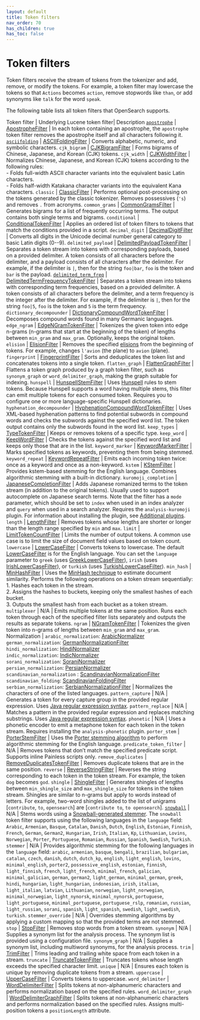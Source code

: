 ```yaml
---
layout: default
title: Token filters
nav_order: 70
has_children: true
has_toc: false
---
```


# Token filters

Token filters receive the stream of tokens from the tokenizer and add, remove, or modify the tokens. For example, a token filter may lowercase the tokens so that `Actions` becomes `action`, remove stopwords like `than`, or add synonyms like `talk` for the word `speak`.

The following table lists all token filters that OpenSearch supports.

Token filter | Underlying Lucene token filter|  Description
[`apostrophe`]({{site.url}}{{site.baseurl}}/analyzers/token-filters/apostrophe/) | [ApostropheFilter](https://lucene.apache.org/core/9_10_0/analysis/common/org/apache/lucene/analysis/tr/ApostropheFilter.html) | In each token containing an apostrophe, the `apostrophe` token filter removes the apostrophe itself and all characters following it. 
[`asciifolding`]({{site.url}}{{site.baseurl}}/analyzers/token-filters/asciifolding/) | [ASCIIFoldingFilter](https://lucene.apache.org/core/9_10_0/analysis/common/org/apache/lucene/analysis/miscellaneous/ASCIIFoldingFilter.html) | Converts alphabetic, numeric, and symbolic characters.
`cjk_bigram` | [CJKBigramFilter](https://lucene.apache.org/core/9_10_0/analysis/common/org/apache/lucene/analysis/cjk/CJKBigramFilter.html) | Forms bigrams of Chinese, Japanese, and Korean (CJK) tokens. 
`cjk_width` | [CJKWidthFilter](https://lucene.apache.org/core/9_10_0/analysis/common/org/apache/lucene/analysis/cjk/CJKWidthFilter.html) | Normalizes Chinese, Japanese, and Korean (CJK) tokens according to the following rules: <br> - Folds full-width ASCII character variants into the equivalent basic Latin characters. <br> - Folds half-width Katakana character variants into the equivalent Kana characters.
`classic` | [ClassicFilter](https://lucene.apache.org/core/9_10_0/analysis/common/org/apache/lucene/analysis/classic/ClassicFilter.html) | Performs optional post-processing on the tokens generated by the classic tokenizer. Removes possessives (`'s`) and removes `.` from acronyms.
`common_grams` | [CommonGramsFilter](https://lucene.apache.org/core/9_10_0/analysis/common/org/apache/lucene/analysis/commongrams/CommonGramsFilter.html) | Generates bigrams for a list of frequently occurring terms. The output contains both single terms and bigrams.
`conditional` | [ConditionalTokenFilter](https://lucene.apache.org/core/9_10_0/analysis/common/org/apache/lucene/analysis/miscellaneous/ConditionalTokenFilter.html) | Applies an ordered list of token filters to tokens that match the conditions provided in a script.
`decimal_digit` | [DecimalDigitFilter](https://lucene.apache.org/core/9_10_0/analysis/common/org/apache/lucene/analysis/core/DecimalDigitFilter.html) | Converts all digits in the Unicode decimal number general category to basic Latin digits (0--9). 
`delimited_payload` | [DelimitedPayloadTokenFilter](https://lucene.apache.org/core/9_10_0/analysis/common/org/apache/lucene/analysis/payloads/DelimitedPayloadTokenFilter.html) | Separates a token stream into tokens with corresponding payloads, based on a provided delimiter. A token consists of all characters before the delimiter, and a payload consists of all characters after the delimiter. For example, if the delimiter is `|`, then for the string `foo|bar`, `foo` is the token and `bar` is the payload. 
[`delimited_term_freq`]({{site.url}}{{site.baseurl}}/analyzers/token-filters/delimited-term-frequency/) | [DelimitedTermFrequencyTokenFilter](https://lucene.apache.org/core/9_7_0/analysis/common/org/apache/lucene/analysis/miscellaneous/DelimitedTermFrequencyTokenFilter.html) | Separates a token stream into tokens with corresponding term frequencies, based on a provided delimiter. A token consists of all characters before the delimiter, and a term frequency is the integer after the delimiter. For example, if the delimiter is `|`, then for the string `foo|5`, `foo` is the token and `5` is the term frequency.
`dictionary_decompounder` | [DictionaryCompoundWordTokenFilter](https://lucene.apache.org/core/9_10_0/analysis/common/org/apache/lucene/analysis/compound/DictionaryCompoundWordTokenFilter.html) | Decomposes compound words found in many Germanic languages.
`edge_ngram` | [EdgeNGramTokenFilter](https://lucene.apache.org/core/9_10_0/analysis/common/org/apache/lucene/analysis/ngram/EdgeNGramTokenFilter.html) | Tokenizes the given token into edge n-grams (n-grams that start at the beginning of the token) of lengths between `min_gram` and `max_gram`. Optionally, keeps the original token.
`elision` | [ElisionFilter](https://lucene.apache.org/core/9_10_0/analysis/common/org/apache/lucene/analysis/util/ElisionFilter.html) | Removes the specified [elisions](https://en.wikipedia.org/wiki/Elision) from the beginning of tokens. For example, changes `l'avion` (the plane) to `avion` (plane).
`fingerprint` | [FingerprintFilter](https://lucene.apache.org/core/9_10_0/analysis/common/org/apache/lucene/analysis/miscellaneous/FingerprintFilter.html) | Sorts and deduplicates the token list and concatenates tokens into a single token.
`flatten_graph` | [FlattenGraphFilter](https://lucene.apache.org/core/9_10_0/analysis/common/org/apache/lucene/analysis/core/FlattenGraphFilter.html) | Flattens a token graph produced by a graph token filter, such as `synonym_graph` or `word_delimiter_graph`, making the graph suitable for indexing.
`hunspell` | [HunspellStemFilter](https://lucene.apache.org/core/9_10_0/analysis/common/org/apache/lucene/analysis/hunspell/HunspellStemFilter.html) | Uses [Hunspell](https://en.wikipedia.org/wiki/Hunspell) rules to stem tokens. Because Hunspell supports a word having multiple stems, this filter can emit multiple tokens for each consumed token. Requires you to configure one or more language-specific Hunspell dictionaries.
`hyphenation_decompounder` | [HyphenationCompoundWordTokenFilter](https://lucene.apache.org/core/9_8_0/analysis/common/org/apache/lucene/analysis/compound/HyphenationCompoundWordTokenFilter.html) | Uses XML-based hyphenation patterns to find potential subwords in compound words and checks the subwords against the specified word list. The token output contains only the subwords found in the word list.
`keep_types` | [TypeTokenFilter](https://lucene.apache.org/core/9_10_0/analysis/common/org/apache/lucene/analysis/core/TypeTokenFilter.html) | Keeps or removes tokens of a specific type.
`keep_word` | [KeepWordFilter](https://lucene.apache.org/core/9_10_0/analysis/common/org/apache/lucene/analysis/miscellaneous/KeepWordFilter.html) | Checks the tokens against the specified word list and keeps only those that are in the list.
`keyword_marker` | [KeywordMarkerFilter](https://lucene.apache.org/core/9_10_0/analysis/common/org/apache/lucene/analysis/miscellaneous/KeywordMarkerFilter.html) | Marks specified tokens as keywords, preventing them from being stemmed.
`keyword_repeat` | [KeywordRepeatFilter](https://lucene.apache.org/core/9_10_0/analysis/common/org/apache/lucene/analysis/miscellaneous/KeywordRepeatFilter.html) | Emits each incoming token twice: once as a keyword and once as a non-keyword.
`kstem` | [KStemFilter](https://lucene.apache.org/core/9_10_0/analysis/common/org/apache/lucene/analysis/en/KStemFilter.html) | Provides kstem-based stemming for the English language. Combines algorithmic stemming with a built-in dictionary.
`kuromoji_completion` | [JapaneseCompletionFilter](https://lucene.apache.org/core/9_10_0/analysis/kuromoji/org/apache/lucene/analysis/ja/JapaneseCompletionFilter.html) | Adds Japanese romanized terms to the token stream (in addition to the original tokens). Usually used to support autocomplete on Japanese search terms. Note that the filter has a `mode` parameter, which should be set to `index` when used in an index analyzer and `query` when used in a search analyzer. Requires the `analysis-kuromoji` plugin. For information about installing the plugin, see [Additional plugins]({{site.url}}{{site.baseurl}}/install-and-configure/plugins/#additional-plugins).
`length` | [LengthFilter](https://lucene.apache.org/core/9_10_0/analysis/common/org/apache/lucene/analysis/miscellaneous/LengthFilter.html) | Removes tokens whose lengths are shorter or longer than the length range specified by `min` and `max`. 
`limit` | [LimitTokenCountFilter](https://lucene.apache.org/core/9_10_0/analysis/common/org/apache/lucene/analysis/miscellaneous/LimitTokenCountFilter.html) | Limits the number of output tokens. A common use case is to limit the size of document field values based on token count.
`lowercase` | [LowerCaseFilter](https://lucene.apache.org/core/9_10_0/analysis/common/org/apache/lucene/analysis/core/LowerCaseFilter.html) | Converts tokens to lowercase. The default [LowerCaseFilter](https://lucene.apache.org/core/9_10_0/analysis/common/org/apache/lucene/analysis/core/LowerCaseFilter.html) is for the English language. You can set the `language` parameter to `greek` (uses [GreekLowerCaseFilter](https://lucene.apache.org/core/9_10_0/analysis/common/org/apache/lucene/analysis/el/GreekLowerCaseFilter.html)), `irish` (uses [IrishLowerCaseFilter](https://lucene.apache.org/core/9_10_0/analysis/common/org/apache/lucene/analysis/ga/IrishLowerCaseFilter.html)), or `turkish` (uses [TurkishLowerCaseFilter](https://lucene.apache.org/core/9_10_0/analysis/common/org/apache/lucene/analysis/tr/TurkishLowerCaseFilter.html)).
`min_hash` | [MinHashFilter](https://lucene.apache.org/core/9_10_0/analysis/common/org/apache/lucene/analysis/minhash/MinHashFilter.html) | Uses the [MinHash technique](https://en.wikipedia.org/wiki/MinHash) to estimate document similarity. Performs the following operations on a token stream sequentially: <br> 1. Hashes each token in the stream. <br> 2. Assigns the hashes to buckets, keeping only the smallest hashes of each bucket. <br> 3. Outputs the smallest hash from each bucket as a token stream.
`multiplexer` | N/A | Emits multiple tokens at the same position. Runs each token through each of the specified filter lists separately and outputs the results as separate tokens.
`ngram` | [NGramTokenFilter](https://lucene.apache.org/core/9_10_0/analysis/common/org/apache/lucene/analysis/ngram/NGramTokenFilter.html) | Tokenizes the given token into n-grams of lengths between `min_gram` and `max_gram`.
Normalization | `arabic_normalization`: [ArabicNormalizer](https://lucene.apache.org/core/9_10_0/analysis/common/org/apache/lucene/analysis/ar/ArabicNormalizer.html) <br> `german_normalization`: [GermanNormalizationFilter](https://lucene.apache.org/core/9_10_0/analysis/common/org/apache/lucene/analysis/de/GermanNormalizationFilter.html) <br> `hindi_normalization`: [HindiNormalizer](https://lucene.apache.org/core/9_10_0/analysis/common/org/apache/lucene/analysis/hi/HindiNormalizer.html) <br> `indic_normalization`: [IndicNormalizer](https://lucene.apache.org/core/9_10_0/analysis/common/org/apache/lucene/analysis/in/IndicNormalizer.html) <br> `sorani_normalization`: [SoraniNormalizer](https://lucene.apache.org/core/9_10_0/analysis/common/org/apache/lucene/analysis/ckb/SoraniNormalizer.html) <br> `persian_normalization`: [PersianNormalizer](https://lucene.apache.org/core/9_10_0/analysis/common/org/apache/lucene/analysis/fa/PersianNormalizer.html) <br> `scandinavian_normalization` : [ScandinavianNormalizationFilter](https://lucene.apache.org/core/9_10_0/analysis/common/org/apache/lucene/analysis/miscellaneous/ScandinavianNormalizationFilter.html) <br> `scandinavian_folding`: [ScandinavianFoldingFilter](https://lucene.apache.org/core/9_10_0/analysis/common/org/apache/lucene/analysis/miscellaneous/ScandinavianFoldingFilter.html) <br> `serbian_normalization`: [SerbianNormalizationFilter](https://lucene.apache.org/core/9_10_0/analysis/common/org/apache/lucene/analysis/sr/SerbianNormalizationFilter.html) | Normalizes the characters of one of the listed languages.
`pattern_capture` | N/A | Generates a token for every capture group in the provided regular expression. Uses [Java regular expression syntax](https://docs.oracle.com/javase/8/docs/api/java/util/regex/Pattern.html).
`pattern_replace` | N/A | Matches a pattern in the provided regular expression and replaces matching substrings. Uses [Java regular expression syntax](https://docs.oracle.com/javase/8/docs/api/java/util/regex/Pattern.html).
`phonetic` | N/A | Uses a phonetic encoder to emit a metaphone token for each token in the token stream. Requires installing the `analysis-phonetic` plugin.
`porter_stem` | [PorterStemFilter](https://lucene.apache.org/core/9_10_0/analysis/common/org/apache/lucene/analysis/en/PorterStemFilter.html) | Uses the [Porter stemming algorithm](https://tartarus.org/martin/PorterStemmer/) to perform algorithmic stemming for the English language.
`predicate_token_filter` | N/A | Removes tokens that don’t match the specified predicate script. Supports inline Painless scripts only.
`remove_duplicates` | [RemoveDuplicatesTokenFilter](https://lucene.apache.org/core/9_10_0/analysis/common/org/apache/lucene/analysis/miscellaneous/RemoveDuplicatesTokenFilter.html) | Removes duplicate tokens that are in the same position.
`reverse` | [ReverseStringFilter](https://lucene.apache.org/core/9_10_0/analysis/common/org/apache/lucene/analysis/reverse/ReverseStringFilter.html) | Reverses the string corresponding to each token in the token stream. For example, the token `dog` becomes `god`.
`shingle` | [ShingleFilter](https://lucene.apache.org/core/9_10_0/analysis/common/org/apache/lucene/analysis/shingle/ShingleFilter.html) | Generates shingles of lengths between `min_shingle_size` and `max_shingle_size` for tokens in the token stream. Shingles are similar to n-grams but apply to words instead of letters. For example, two-word shingles added to the list of unigrams [`contribute`, `to`, `opensearch`] are [`contribute to`, `to opensearch`].
[`snowball`]({{site.url}}{{site.baseurl}}/analyzers/token-filters/snowball/) | N/A | Stems words using a [Snowball-generated stemmer](https://snowballstem.org/). The `snowball` token filter supports using the following languages in the `language` field: `Arabic`, `Armenian`, `Basque`, `Catalan`, `Danish`, `Dutch`, `English`, `Estonian`, `Finnish`, `French`, `German`, `German2`, `Hungarian`, `Irish`, `Italian`, `Kp`, `Lithuanian`, `Lovins`, `Norwegian`, `Porter`, `Portuguese`, `Romanian`, `Russian`, `Spanish`, `Swedish`, `Turkish`.
`stemmer` | N/A | Provides algorithmic stemming for the following languages in the `language` field: `arabic`, `armenian`, `basque`, `bengali`, `brazilian`, `bulgarian`, `catalan`, `czech`, `danish`, `dutch`, `dutch_kp`, `english`, `light_english`, `lovins`, `minimal_english`, `porter2`, `possessive_english`, `estonian`, `finnish`, `light_finnish`, `french`, `light_french`, `minimal_french`, `galician`, `minimal_galician`, `german`, `german2`, `light_german`, `minimal_german`, `greek`, `hindi`, `hungarian`, `light_hungarian`, `indonesian`, `irish`, `italian`, `light_italian`, `latvian`, `Lithuanian`, `norwegian`, `light_norwegian`, `minimal_norwegian`, `light_nynorsk`, `minimal_nynorsk`, `portuguese`, `light_portuguese`, `minimal_portuguese`, `portuguese_rslp`, `romanian`, `russian`, `light_russian`, `sorani`, `spanish`, `light_spanish`, `swedish`, `light_swedish`, `turkish`.
`stemmer_override` | N/A | Overrides stemming algorithms by applying a custom mapping so that the provided terms are not stemmed.
`stop` | [StopFilter](https://lucene.apache.org/core/8_7_0/core/org/apache/lucene/analysis/StopFilter.html) | Removes stop words from a token stream.
`synonym` | N/A | Supplies a synonym list for the analysis process. The synonym list is provided using a configuration file.
`synonym_graph` | N/A | Supplies a synonym list, including multiword synonyms, for the analysis process.
`trim` | [TrimFilter](https://lucene.apache.org/core/9_10_0/analysis/common/org/apache/lucene/analysis/miscellaneous/TrimFilter.html) | Trims leading and trailing white space from each token in a stream. 
`truncate` | [TruncateTokenFilter](https://lucene.apache.org/core/9_10_0/analysis/common/org/apache/lucene/analysis/miscellaneous/TruncateTokenFilter.html) | Truncates tokens whose length exceeds the specified character limit. 
`unique` | N/A | Ensures each token is unique by removing duplicate tokens from a stream. 
`uppercase` | [UpperCaseFilter](https://lucene.apache.org/core/9_10_0/analysis/common/org/apache/lucene/analysis/core/LowerCaseFilter.html) | Converts tokens to uppercase. 
`word_delimiter` | [WordDelimiterFilter](https://lucene.apache.org/core/9_10_0/analysis/common/org/apache/lucene/analysis/miscellaneous/WordDelimiterFilter.html) | Splits tokens at non-alphanumeric characters and performs normalization based on the specified rules. 
`word_delimiter_graph` | [WordDelimiterGraphFilter](https://lucene.apache.org/core/9_10_0/analysis/common/org/apache/lucene/analysis/miscellaneous/WordDelimiterGraphFilter.html) | Splits tokens at non-alphanumeric characters and performs normalization based on the specified rules. Assigns multi-position tokens a `positionLength` attribute.
